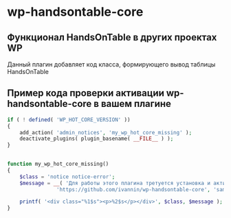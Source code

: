 # wp-handsontable-core
## Функционал HandsOnTable в других проектах WP
Данный плагин добавляет код класса, формирующего вывод таблицы HandsOnTable



## Пример кода проверки активации wp-handsontable-core в вашем плагине
```php
if ( ! defined( 'WP_HOT_CORE_VERSION' )) 
{
	add_action( 'admin_notices', 'my_wp_hot_core_missing' );
	deactivate_plugins( plugin_basename( __FILE__ ) );
}
	

function my_wp_hot_core_missing() 
{
	$class = 'notice notice-error';
	$message = __( 'Для работы этого плагина третуется установка и активация wp-handsontable-core!<br/>'
				'https://github.com/ivannin/wp-handsontable-core', 'sample-text-domain' );

	printf( '<div class="%1$s"><p>%2$s</p></div>', $class, $message ); 
}
```